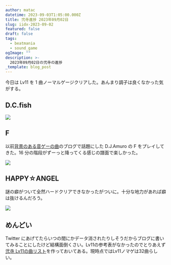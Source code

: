 ```yaml
---
author: matac
datetime: 2023-09-03T1:05:00.000Z
title: 弐寺進捗 2023年09月02日
slug: iidx-2023-09-02
featured: false
draft: false
tags:
  - beatmania
  - sound_game
ogImage: ""
description: >-
  2023年09月02日の弐寺の進捗
_template: blog_post
---
```


今日は Lv11 を 1 曲ノーマルゲージクリアした。あんまり調子は良くなかった気がする。

## D.C.fish

![](/img/dc-fish.jpg)

## F

以前[背景のある音ゲーの曲](posts/f)のブログで話題にした D.J.Amuro の F をプレイしてきた。16 分の階段がずーっと降ってくる感じの譜面で楽しかった。

![](/img/f-h.jpg)

## HAPPY☆ANGEL

謎の癖がついて全然ハードクリアできなかったがついに。十分な地力があれば癖は抜けるんだろう。

![](/img/happy-angel.jpg)

## めんどい

Twitter にあげてたらいつの間にかデータ消されたりしそうだからブログに書いてみることにしたけど結構面倒くさい。Lv11の参考表がなかったのでとりあえず[弐寺 Lv11の曲リスト](posts/lv11-list)を作っておいてある。現時点ではLv11ノマゲは32曲らしい。
